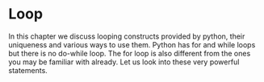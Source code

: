 # Loop
In this chapter we discuss looping constructs provided by python, their uniqueness and various ways to use them. Python has for and while loops but there is no do-while loop. The for loop is also different from the ones you may be familiar with already. Let us look into these very powerful statements.

